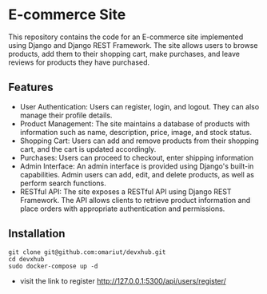 # E-commerce Site

This repository contains the code for an E-commerce site implemented using Django and Django REST Framework. The site allows users to browse products, add them to their shopping cart, make purchases, and leave reviews for products they have purchased.

## Features

- User Authentication: Users can register, login, and logout. They can also manage their profile details.
- Product Management: The site maintains a database of products with information such as name, description, price, image, and stock status.
- Shopping Cart: Users can add and remove products from their shopping cart, and the cart is updated accordingly.
- Purchases: Users can proceed to checkout, enter shipping information
- Admin Interface: An admin interface is provided using Django's built-in capabilities. Admin users can add, edit, and delete products, as well as perform search functions.
- RESTful API: The site exposes a RESTful API using Django REST Framework. The API allows clients to retrieve product information and place orders with appropriate authentication and permissions.

## Installation
``` 
git clone git@github.com:omariut/devxhub.git 
cd devxhub
sudo docker-compose up -d
```
- visit the link to register http://127.0.0.1:5300/api/users/register/
   



